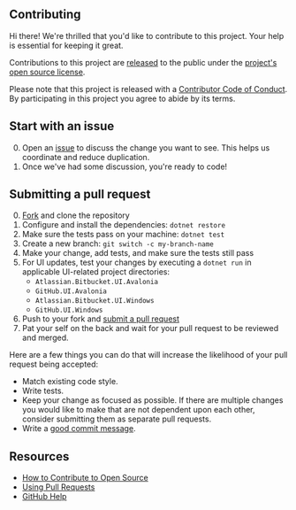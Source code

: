 ## Contributing

[issue]: https://github.com/microsoft/Git-Credential-Manager-Core/issues 
[fork]: https://github.com/microsoft/Git-Credential-Manager-Core/fork
[pr]: https://github.com/microsoft/Git-Credential-Manager-Core/compare
[code-of-conduct]: CODE_OF_CONDUCT.md

Hi there! We're thrilled that you'd like to contribute to this project. Your help is essential for keeping it great.

Contributions to this project are [released](https://help.github.com/articles/github-terms-of-service/#6-contributions-under-repository-license) to the public under the [project's open source license](LICENSE.md).

Please note that this project is released with a [Contributor Code of Conduct][code-of-conduct]. By participating in this project you agree to abide by its terms.

## Start with an issue

0. Open an [issue][issue] to discuss the change you want to see.
This helps us coordinate and reduce duplication.
0. Once we've had some discussion, you're ready to code!

## Submitting a pull request

0. [Fork][fork] and clone the repository
0. Configure and install the dependencies: `dotnet restore`
0. Make sure the tests pass on your machine: `dotnet test`
0. Create a new branch: `git switch -c my-branch-name`
0. Make your change, add tests, and make sure the tests still pass
0. For UI updates, test your changes by executing a `dotnet run` in applicable UI-related project directories:
    - `Atlassian.Bitbucket.UI.Avalonia`
    - `GitHub.UI.Avalonia`
    - `Atlassian.Bitbucket.UI.Windows`
    - `GitHub.UI.Windows`
0. Push to your fork and [submit a pull request][pr]
0. Pat your self on the back and wait for your pull request to be reviewed and merged.

Here are a few things you can do that will increase the likelihood of your pull request being accepted:

- Match existing code style.
- Write tests.
- Keep your change as focused as possible. If there are multiple changes you would like to make that are not dependent upon each other, consider submitting them as separate pull requests.
- Write a [good commit message](http://tbaggery.com/2008/04/19/a-note-about-git-commit-messages.html).

## Resources

- [How to Contribute to Open Source](https://opensource.guide/how-to-contribute/)
- [Using Pull Requests](https://help.github.com/articles/about-pull-requests/)
- [GitHub Help](https://help.github.com)
